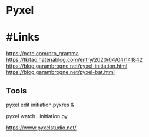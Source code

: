 # Pyxel



# #Links
https://note.com/pro_gramma
https://tkitao.hatenablog.com/entry/2020/04/04/141842
https://blog.garambrogne.net/pyxel-initiation.html
https://blog.garambrogne.net/pyxel-bat.html


## Tools

pyxel edit initiation.pyxres &

pyxel watch . initiation.py


https://www.pyxelstudio.net/
